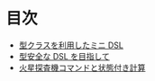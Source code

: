 # 目次

* [型クラスを利用したミニ DSL](docs/12-a-mini-dsl-with-type-classes.md)
* [型安全な DSL を目指して](docs/13-enhancing-the-dsl-for-type-safety.md)
* [火星探査機コマンドと状態付き計算](docs/14-stateful-commands-for-the-mars-rover.md)
